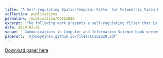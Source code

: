 ```yaml
---
title: "A Self-regulating Spatio-Temporal Filter for Volumetric Video Point Clouds"
collection: publications
permalink: /publication/CCIS2020
excerpt: 'The following work presents a self-regulating filter that is capable of performing accurate upsampling of dynamic point cloud data sequences captured using wide-baseline multi-view camera setups. This is achieved by using two-way temporal projection of edge-aware upsampled point clouds while imposing coherence and noise filtering via a windowed, self-regulating noise filter. We use a state of the art Spatio-Temporal Edge-Aware scene flow estimation to accurately model the motion of points across a sequence and then, leveraging the spatio-temporal inconsistency of unstructured noise, we perform a weighted Hausdorff distance-based noise filter over a given window. Our results demonstrate that this approach produces temporally coherent, upsampled point clouds while mitigating both additive and unstructured noise. In addition to filtering noise, the algorithm is able to greatly reduce intermittent loss of pertinent geometry. The system performs well in dynamic real world scenarios with both stationary and non-stationary cameras as well as synthetically rendered environments for baseline study.'
date: 2020-02-01
venue: ' Communications in Computer and Information Science book series (CCIS, volume 1182)'
paperurl: 'mjkmoynihan.github.io/files/CCIS2020.pdf'
---
```


[Download paper here](mjkmoynihan.github.io/files/CCIS2020.pdf)

